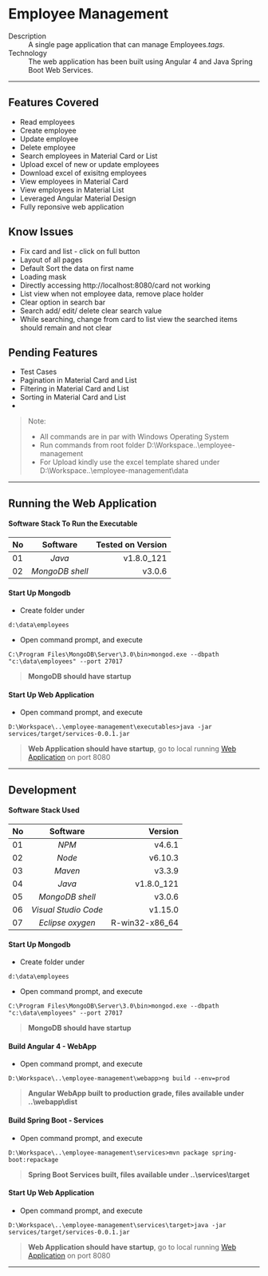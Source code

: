Employee Management
===================

<dl>
  <dt>Description</dt>
  <dd>A single page application that can manage Employees.<em>tags</em>.</dd>
  <dt>Technology</dt>
  <dd>The web application has been built using Angular 4 and Java Spring Boot Web Services.</dd>
</dl>

---

##  Features Covered
- Read employees
- Create employee
- Update employee
- Delete employee
- Search employees in Material Card or List
- Upload excel of new or update employees
- Download excel of exisitng employees
- View employees in Material Card
- View employees in Material List
- Leveraged Angular Material Design
- Fully reponsive web application

##  Know Issues
- Fix card and list - click on full button
- Layout of all pages
- Default Sort the data on first name
- Loading mask
- Directly accessing http://localhost:8080/card not working
- List view when not employee data, remove place holder
- Clear option in search bar
- Search add/ edit/ delete clear search value
- While searching, change from card to list view the searched items should remain and not clear

##  Pending Features
- Test Cases
- Pagination in Material Card and List
- Filtering in Material Card and List
- Sorting in Material Card and List
- 

> Note: 
> + All commands are in par with Windows Operating System
> + Run commands from root folder D:\Workspace\..\employee-management
> + For Upload kindly use the excel template shared under D:\Workspace\..\employee-management\data

---

##  Running the Web Application
####  Software Stack To Run the Executable
| No | Software                 | Tested on Version |
| -- |:------------------------:| -----------------:|
| 01 | *Java*                   | v1.8.0_121        |
| 02 | *MongoDB shell*          | v3.0.6            |

####  Start Up Mongodb
- Create folder under
```
d:\data\employees
```
- Open command prompt, and execute
```
C:\Program Files\MongoDB\Server\3.0\bin>mongod.exe --dbpath "c:\data\employees" --port 27017
```
> **MongoDB should have startup**

####  Start Up Web Application
- Open command prompt, and execute
```
D:\Workspace\..\employee-management\executables>java -jar services/target/services-0.0.1.jar
```

> **Web Application should have startup**, go to local running [Web Application](http://localhost:8080) on port 8080

---

##  Development
####  Software Stack Used
| No | Software                 | Version          |
| -- |:------------------------:| ----------------:|
| 01 | *NPM*                    | v4.6.1           |
| 02 | *Node*                   | v6.10.3          |
| 03 | *Maven*                  | v3.3.9           |
| 04 | *Java*                   | v1.8.0_121       |
| 05 | *MongoDB shell*          | v3.0.6           |
| 06 | *Visual Studio Code*     | v1.15.0          |
| 07 | *Eclipse oxygen*         | R-win32-x86_64   |

####  Start Up Mongodb
- Create folder under
```
d:\data\employees
```
- Open command prompt, and execute
```
C:\Program Files\MongoDB\Server\3.0\bin>mongod.exe --dbpath "c:\data\employees" --port 27017
```
> **MongoDB should have startup**

####  Build Angular 4 - WebApp
- Open command prompt, and execute
```
D:\Workspace\..\employee-management\webapp>ng build --env=prod
```
> **Angular WebApp built to production grade, files available under ..\webapp\dist**
  
####  Build Spring Boot - Services
- Open command prompt, and execute
```
D:\Workspace\..\employee-management\services>mvn package spring-boot:repackage
```
> **Spring Boot Services built, files available under ..\services\target**

####  Start Up Web Application
- Open command prompt, and execute
```
D:\Workspace\..\employee-management\services\target>java -jar services/target/services-0.0.1.jar
```
> **Web Application should have startup**, go to local running [Web Application](http://localhost:8080) on port 8080

---